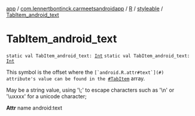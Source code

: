 [app](../../../index.md) / [com.lennertbontinck.carmeetsandroidapp](../../index.md) / [R](../index.md) / [styleable](index.md) / [TabItem_android_text](./-tab-item_android_text.md)

# TabItem_android_text

`static val TabItem_android_text: `[`Int`](https://kotlinlang.org/api/latest/jvm/stdlib/kotlin/-int/index.html)
`static val TabItem_android_text: `[`Int`](https://kotlinlang.org/api/latest/jvm/stdlib/kotlin/-int/index.html)

This symbol is the offset where the ``[`android.R.attr#text`](#) attribute's value can be found in the ``[`#TabItem`](-tab-item.md) array.

May be a string value, using '\\;' to escape characters such as '\\n' or '\\uxxxx' for a unicode character;

**Attr**
name android:text

